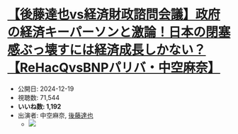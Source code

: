 # [【後藤達也vs経済財政諮問会議】政府の経済キーパーソンと激論！日本の閉塞感ぶっ壊すには経済成長しかない？【ReHacQvsBNPパリバ・中空麻奈】](https://www.youtube.com/watch?v=S4wx54TI4uE)
-   公開日: 2024-12-19
-   視聴数: 71,544
-   **いいね数: 1,192**
-   出演者: 中空麻奈, [後藤達也](/rehacq_fan/people/後藤達也 "wikilink")
    - [![](https://img.youtube.com/vi/S4wx54TI4uE/hqdefault.jpg)](https://www.youtube.com/watch?v=S4wx54TI4uE)
